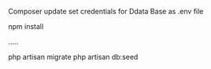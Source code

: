 Composer update
set credentials for Ddata Base as .env file

npm install

.....

php artisan migrate
php artisan db:seed
